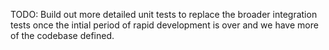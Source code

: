 TODO: Build out more detailed unit tests to replace the broader integration tests once the intial period of rapid development is over and we have more of the codebase defined.